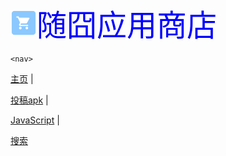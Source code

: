 <META content="随囧,suijiong,Suijiong,bloh,App,app,酷安,基安,垃圾,我,哔哩哔哩,下载,Download,傻B,迷你世界,迷你屎界,垃圾,up,随囧啊,应用下载,Fusion app,FA,Bilibili,bilibili，比例比例,比例,apps.suibbs.online.随囧应用商店,随囧囧囧,store,应用，应用商店" name=keywords>    <META content="随囧应用商店，随囧的App store" name=description>

        

        

<meta charset="UTF-8">

<meta http-equiv="X-UA-Compatible" content="IE=edge"> 

<meta name="viewport" content="width=device-width, initial-scale=1">

        

<img loading="aaa" src="/pic/extreme.png" alt="logo" width="42" height="42"><font face="微软雅黑" size="7" color="blue">随囧应用商店</font>

<div class="website-logo">

    <nav>

  <a href="/#">主页</a> |

  <a href="/kk">投稿apk</a> |

  <a href="/js">JavaScript</a> |

  <a href="/404">搜索</a>

    

</nav>

